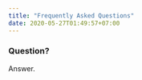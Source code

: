 ```yaml
---
title: "Frequently Asked Questions"
date: 2020-05-27T01:49:57+07:00
---
```


### Question?

Answer.
